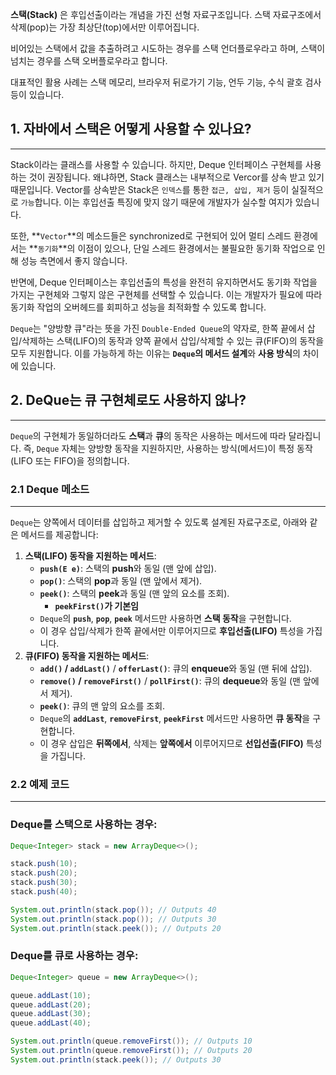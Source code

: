 **스택(Stack)** 은 후입선출이라는 개념을 가진 선형 자료구조입니다. 스택 자료구조에서 삭제(pop)는 가장 최상단(top)에서만 이루어집니다.

비어있는 스택에서 값을 추출하려고 시도하는 경우를 스택 언더플로우라고 하며, 스택이 넘치는 경우를 스택 오버플로우라고 합니다.

대표적인 활용 사례는 스택 메모리, 브라우저 뒤로가기 기능, 언두 기능, 수식 괄호 검사 등이 있습니다.

## **1. 자바에서 스택은 어떻게 사용할 수 있나요?**

---

Stack이라는 클래스를 사용할 수 있습니다. 하지만, Deque 인터페이스 구현체를 사용하는 것이 권장됩니다. 왜냐하면, Stack 클래스는 내부적으로 Vercor를 상속 받고 있기 때문입니다. Vector를 상속받은 Stack은 `인덱스`를 통한 `접근, 삽입, 제거` 등이 실질적으로 `가능`합니다. 이는 후입선출 특징에 맞지 않기 때문에 개발자가 실수할 여지가 있습니다.

또한, **`Vector`**의 메소드들은 synchronized로 구현되어 있어 멀티 스레드 환경에서는 **`동기화`**의 이점이 있으나, 단일 스레드 환경에서는 불필요한 동기화 작업으로 인해 성능 측면에서 좋지 않습니다.

반면에, Deque 인터페이스는 후입선출의 특성을 완전히 유지하면서도 동기화 작업을 가지는 구현체와 그렇지 않은 구현체를 선택할 수 있습니다. 이는 개발자가 필요에 따라 동기화 작업의 오버헤드를 회피하고 성능을 최적화할 수 있도록 합니다.

`Deque`는 "양방향 큐"라는 뜻을 가진 `Double-Ended Queue`의 약자로, 한쪽 끝에서 삽입/삭제하는 스택(LIFO)의 동작과 양쪽 끝에서 삽입/삭제할 수 있는 큐(FIFO)의 동작을 모두 지원합니다. 이를 가능하게 하는 이유는 **`Deque`의 메서드 설계**와 **사용 방식**의 차이에 있습니다.

## 2. DeQue는 큐 구현체로도 사용하지 않나?

---

`Deque`의 구현체가 동일하더라도 **스택**과 **큐**의 동작은 사용하는 메서드에 따라 달라집니다. 즉, `Deque` 자체는 양방향 동작을 지원하지만, 사용하는 방식(메서드)이 특정 동작(LIFO 또는 FIFO)을 정의합니다.

### **2.1 Deque 메소드**

---

`Deque`는 양쪽에서 데이터를 삽입하고 제거할 수 있도록 설계된 자료구조로, 아래와 같은 메서드를 제공합니다:

1. **스택(LIFO) 동작을 지원하는 메서드**:
    - **`push(E e)`**: 스택의 **push**와 동일 (맨 앞에 삽입).
    - **`pop()`**: 스택의 **pop**과 동일 (맨 앞에서 제거).
    - **`peek()`**: 스택의 **peek**과 동일 (맨 앞의 요소를 조회).
        - **`peekFirst()`가 기본임**
    - `Deque`의 **`push`**, **`pop`**, **`peek`** 메서드만 사용하면 **스택 동작**을 구현합니다.
    - 이 경우 삽입/삭제가 한쪽 끝에서만 이루어지므로 **후입선출(LIFO)** 특성을 가집니다.
2. **큐(FIFO) 동작을 지원하는 메서드**:
    - **`add()` / `addLast()`** / **`offerLast()`**: 큐의 **enqueue**와 동일 (맨 뒤에 삽입).
    - **`remove()` / `removeFirst()`** / **`pollFirst()`**: 큐의 **dequeue**와 동일 (맨 앞에서 제거).
    - **`peek()`**: 큐의 맨 앞의 요소를 조회.
    - `Deque`의 **`addLast`**, **`removeFirst`**, **`peekFirst`** 메서드만 사용하면 **큐 동작**을 구현합니다.
    - 이 경우 삽입은 **뒤쪽에서**, 삭제는 **앞쪽에서** 이루어지므로 **선입선출(FIFO)** 특성을 가집니다.

### **2.2 예제 코드**

---

### **Deque를 스택으로 사용하는 경우**:

```java
Deque<Integer> stack = new ArrayDeque<>();

stack.push(10); 
stack.push(20);
stack.push(30);
stack.push(40);

System.out.println(stack.pop()); // Outputs 40
System.out.println(stack.pop()); // Outputs 30
System.out.println(stack.peek()); // Outputs 20

```

### **Deque를 큐로 사용하는 경우**:

```java
Deque<Integer> queue = new ArrayDeque<>();

queue.addLast(10); 
queue.addLast(20);
queue.addLast(30);
queue.addLast(40);

System.out.println(queue.removeFirst()); // Outputs 10
System.out.println(queue.removeFirst()); // Outputs 20
System.out.println(stack.peek()); // Outputs 30

```
